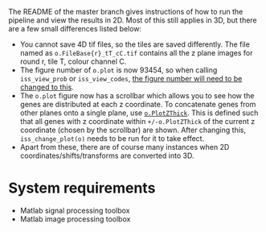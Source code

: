 The README of the master branch gives instructions of how to run the pipeline and view the results in 2D. Most of this still applies in 3D, but there are a few small differences listed below:

* You cannot save 4D tif files, so the tiles are saved differently. The file named as ```o.FileBase{r}_tT_cC.tif``` contains all the z plane images for round r, tile T, colour channel C.
* The figure number of ```o.plot``` is now 93454, so when calling ```iss_view_prob``` or ```iss_view_codes```, [the figure number will need to be changed to this](https://github.com/jduffield65/iss/blob/11c185d41534e46a4662a6089c50cb8fddb4b89f/bridge_process_template.m#L144-L145).
* The ```o.plot``` figure now has a scrollbar which allows you to see how the genes are distributed at each z coordinate. To concatenate genes from other planes onto a single plane, use [```o.PlotZThick```](https://github.com/jduffield65/iss/blob/11c185d41534e46a4662a6089c50cb8fddb4b89f/bridge_process_template.m#L134). This is defined such that all genes with z coordinate within ```+/-o.PlotZThick``` of the current z coordinate (chosen by the scrollbar) are shown. After changing this, ```iss_change_plot(o)``` needs to be run for it to take effect.
* Apart from these, there are of course many instances when 2D coordinates/shifts/transforms are converted into 3D.

# System requirements

- Matlab signal processing toolbox
- Matlab image processing toolbox